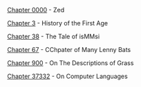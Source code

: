 [Chapter 0000](apple.com) - Zed

[Chapter 3](jonnygamer.github.io/Chapter3) - History of the First Age

[Chapter 38](jonnygamer.github.io/Chapter38) - The Tale of isMMsi

[Chapter 67](jonnygamer.github.io/Chapter67) - CChpater of Many Lenny Bats

[Chapter 900](jonnygamer.github.io/Chapter900) - On The Descriptions of Grass

[Chapter 37332](jonnygamer.github.io/Chapter37332) - On Computer Languages
